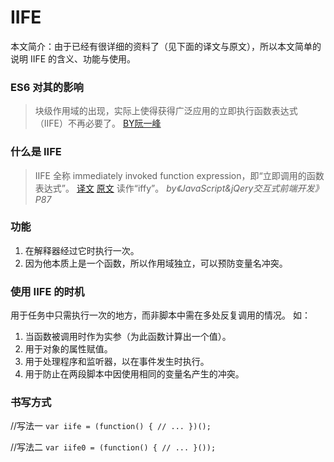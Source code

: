 # IIFE
本文简介：由于已经有很详细的资料了（见下面的译文与原文），所以本文简单的说明 IIFE 的含义、功能与使用。
### ES6 对其的影响
> 块级作用域的出现，实际上使得获得广泛应用的立即执行函数表达式（IIFE）不再必要了。 [BY阮一峰](https://github.com/ruanyf/es6tutorial/search?utf8=%E2%9C%93&q=iife)

### 什么是 IIFE
> IIFE 全称 immediately invoked function expression，即“立即调用的函数表达式”。 [译文](https://github.com/xitu/gold-miner/blob/master/TODO/disassembling-javascripts-iife-syntax.md)  [原文](https://blog.mariusschulz.com/2016/01/13/disassembling-javascripts-iife-syntax)
> 读作“iffy”。 _by《JavaScript&jQery交互式前端开发》P87_

### 功能 
1. 在解释器经过它时执行一次。
2. 因为他本质上是一个函数，所以作用域独立，可以预防变量名冲突。

### 使用 IIFE 的时机
用于任务中只需执行一次的地方，而非脚本中需在多处反复调用的情况。
如：
1. 当函数被调用时作为实参（为此函数计算出一个值）。 
2. 用于对象的属性赋值。
3. 用于处理程序和监听器，以在事件发生时执行。
4. 用于防止在两段脚本中因使用相同的变量名产生的冲突。

### 书写方式

//写法一
`var iife = (function() {
    // ...
})();`

//写法二
`var iife0 = (function() {
    // ...
}());`



